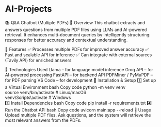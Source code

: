 # AI-Projects

📚 Q&A Chatbot (Multiple PDFs)
🔹 Overview
This chatbot extracts and answers questions from multiple PDF files using LLMs and AI-powered retrieval. It enhances multi-document queries by intelligently structuring responses for better accuracy and contextual understanding.

🔹 Features
✅ Processes multiple PDFs for improved answer accuracy
✅ Fast and scalable API for inference
✅ Can integrate with external sources (Tavily API) for enriched answers

🔹 Technologies Used
Llama – for language model inference
Groq API – for AI-powered processing
FastAPI – for backend API
PDFMiner / PyMuPDF – for PDF parsing
VS Code – for development
🔹 Installation & Setup
2️⃣ Set up a Virtual Environment
bash
Copy code
python -m venv venv  
source venv/bin/activate  # Linux/macOS  
venv\Scripts\activate     # Windows  
3️⃣ Install Dependencies
bash
Copy code
pip install -r requirements.txt
4️⃣ Run the Chatbot API
bash
Copy code
uvicorn main:app --reload
🔹 Usage
Upload multiple PDF files.
Ask questions, and the system will retrieve the most relevant answers from the PDFs.

